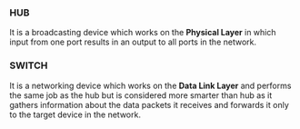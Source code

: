 ### HUB
It is a broadcasting device which works on the **Physical Layer** in which input from one port results in an output to all ports in the network.

### SWITCH
It is a networking device which works on the **Data Link Layer** and performs the same job as the hub but is considered more smarter than hub as it gathers information about the data packets it receives and forwards it only to the target device in the network.
